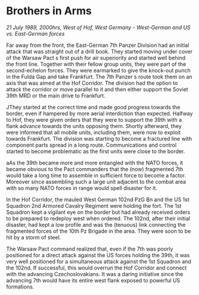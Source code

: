 # Brothers in Arms

*21 July 1989, 2000hrs, West of Hof, West Germany - West-German and US vs. East-German forces*



Far away from the front, the East-German 7th Panzer Division had an initial attack that was straight out of a drill book. They started moving under cover of the Warsaw Pact s first push for air superiority and started well behind the front line. Together with their fellow group units, they were part of the second-echelon forces. They were earmarked to give the knock-out punch in the Fulda Gap and take Frankfurt. The 7th Panzer s route took them on an axis that was aimed at the Hof Corridor. The division had the option to attack the corridor or move parallel to it and then either support the Soviet 39th MRD or the main drive to Frankfurt. 



JThey started at the correct time and made good progress towards the border, even if hampered by more aerial interdiction than expected. Halfway to Hof, they were given orders that they were to support the 39th with a flank advance towards the units opposing them. Shortly afterward, they were informed that all mobile units, including them, were now to exploit towards Frankfurt. The division was starting to become a fractured line with component parts spread in a long route. Communications and control started to become problematic as the first units were close to the border.



aAs the 39th became more and more entangled with the NATO forces, it became obvious to the Pact commanders that the (now) fragmented 7th would take a long time to assemble in sufficient force to become a factor. Moreover since assembling such a large unit adjacent to the combat area with so many NATO forces in range would spell disaster for it. 



In the Hof Corridor, the mauled West German 102nd PzG Bn and the US 1st Squadron 2nd Armored Cavalry Regiment were  holding the fort.  The 1st Squadron kept a vigilant eye on the border but had already received orders to be prepared to redeploy west when ordered. The 102nd, after their initial disaster, had kept a low profile and was the (tenuous) link connecting the fragmented forces of the 10th Pz Brigade in the area. They were soon to be hit by a storm of steel.  

The Warsaw Pact command realized that, even if the 7th was poorly positioned for a direct attack against the US forces holding the 39th, it was very well positioned for a simultaneous attack against the 1st Squadron and the 102nd. If successful, this would overrun the Hof Corridor and connect with the advancing Czechoslovakians. It was a daring initiative since the advancing 7th would have its entire west flank exposed to powerful US formations.
